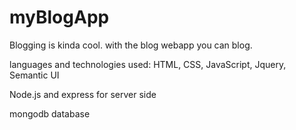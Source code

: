 # myBlogApp
Blogging is kinda cool. with the blog webapp you can blog.

languages and technologies used:
HTML, CSS, JavaScript, Jquery, Semantic UI

Node.js and express for server side 

mongodb database
